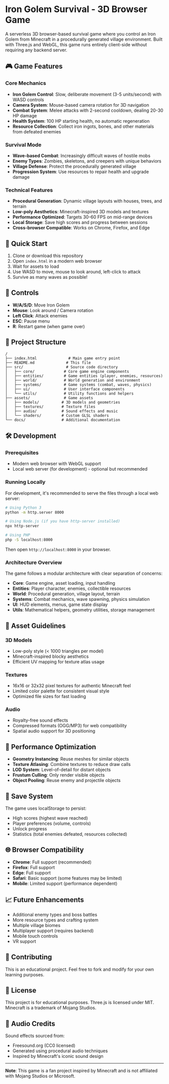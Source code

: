 # Iron Golem Survival - 3D Browser Game

A serverless 3D browser-based survival game where you control an Iron Golem from Minecraft in a procedurally generated village environment. Built with Three.js and WebGL, this game runs entirely client-side without requiring any backend server.

## 🎮 Game Features

### Core Mechanics
- **Iron Golem Control**: Slow, deliberate movement (3-5 units/second) with WASD controls
- **Camera System**: Mouse-based camera rotation for 3D navigation
- **Combat System**: Melee attacks with 2-second cooldown, dealing 20-30 HP damage
- **Health System**: 100 HP starting health, no automatic regeneration
- **Resource Collection**: Collect iron ingots, bones, and other materials from defeated enemies

### Survival Mode
- **Wave-based Combat**: Increasingly difficult waves of hostile mobs
- **Enemy Types**: Zombies, skeletons, and creepers with unique behaviors
- **Village Defense**: Protect the procedurally generated village
- **Progression System**: Use resources to repair health and upgrade damage

### Technical Features
- **Procedural Generation**: Dynamic village layouts with houses, trees, and terrain
- **Low-poly Aesthetics**: Minecraft-inspired 3D models and textures
- **Performance Optimized**: Targets 30-60 FPS on mid-range devices
- **Local Storage**: Save high scores and progress between sessions
- **Cross-browser Compatible**: Works on Chrome, Firefox, and Edge

## 🚀 Quick Start

1. Clone or download this repository
2. Open `index.html` in a modern web browser
3. Wait for assets to load
4. Use WASD to move, mouse to look around, left-click to attack
5. Survive as many waves as possible!

## 🎯 Controls

- **W/A/S/D**: Move Iron Golem
- **Mouse**: Look around / Camera rotation
- **Left Click**: Attack enemies
- **ESC**: Pause menu
- **R**: Restart game (when game over)

## 📁 Project Structure

```
/
├── index.html              # Main game entry point
├── README.md              # This file
├── src/                   # Source code directory
│   ├── core/             # Core game engine components
│   ├── entities/         # Game entities (player, enemies, resources)
│   ├── world/            # World generation and environment
│   ├── systems/          # Game systems (combat, waves, physics)
│   ├── ui/               # User interface components
│   └── utils/            # Utility functions and helpers
├── assets/               # Game assets
│   ├── models/          # 3D models and geometries
│   ├── textures/        # Texture files
│   ├── audio/           # Sound effects and music
│   └── shaders/         # Custom GLSL shaders
└── docs/                # Additional documentation
```

## 🛠️ Development

### Prerequisites
- Modern web browser with WebGL support
- Local web server (for development) - optional but recommended

### Running Locally
For development, it's recommended to serve the files through a local web server:

```bash
# Using Python 3
python -m http.server 8000

# Using Node.js (if you have http-server installed)
npx http-server

# Using PHP
php -S localhost:8000
```

Then open `http://localhost:8000` in your browser.

### Architecture Overview

The game follows a modular architecture with clear separation of concerns:

- **Core**: Game engine, asset loading, input handling
- **Entities**: Player character, enemies, collectible resources
- **World**: Procedural generation, village layout, terrain
- **Systems**: Combat mechanics, wave spawning, physics simulation
- **UI**: HUD elements, menus, game state display
- **Utils**: Mathematical helpers, geometry utilities, storage management

## 🎨 Asset Guidelines

### 3D Models
- Low-poly style (< 1000 triangles per model)
- Minecraft-inspired blocky aesthetics
- Efficient UV mapping for texture atlas usage

### Textures
- 16x16 or 32x32 pixel textures for authentic Minecraft feel
- Limited color palette for consistent visual style
- Optimized file sizes for fast loading

### Audio
- Royalty-free sound effects
- Compressed formats (OGG/MP3) for web compatibility
- Spatial audio support for 3D positioning

## 🔧 Performance Optimization

- **Geometry Instancing**: Reuse meshes for similar objects
- **Texture Atlasing**: Combine textures to reduce draw calls
- **LOD System**: Level-of-detail for distant objects
- **Frustum Culling**: Only render visible objects
- **Object Pooling**: Reuse enemy and projectile objects

## 💾 Save System

The game uses localStorage to persist:
- High scores (highest wave reached)
- Player preferences (volume, controls)
- Unlock progress
- Statistics (total enemies defeated, resources collected)

## 🌐 Browser Compatibility

- **Chrome**: Full support (recommended)
- **Firefox**: Full support
- **Edge**: Full support
- **Safari**: Basic support (some features may be limited)
- **Mobile**: Limited support (performance dependent)

## 📈 Future Enhancements

- Additional enemy types and boss battles
- More resource types and crafting system
- Multiple village biomes
- Multiplayer support (requires backend)
- Mobile touch controls
- VR support

## 🤝 Contributing

This is an educational project. Feel free to fork and modify for your own learning purposes.

## 📄 License

This project is for educational purposes. Three.js is licensed under MIT. Minecraft is a trademark of Mojang Studios.

## 🎵 Audio Credits

Sound effects sourced from:
- Freesound.org (CC0 licensed)
- Generated using procedural audio techniques
- Inspired by Minecraft's iconic sound design

---

**Note**: This game is a fan project inspired by Minecraft and is not affiliated with Mojang Studios or Microsoft. 